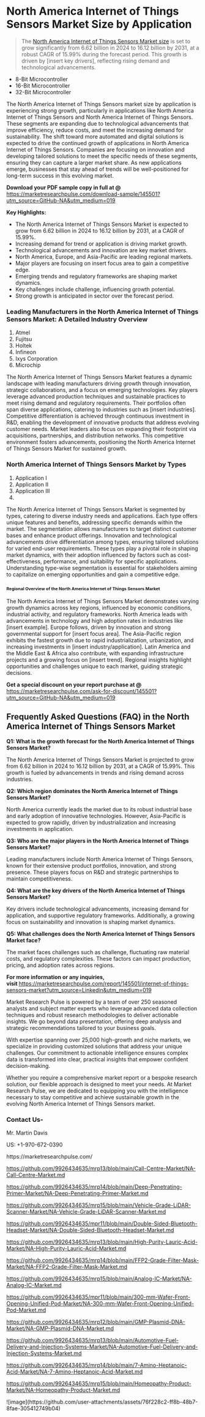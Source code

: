 <h1>North America Internet of Things Sensors Market&nbsp;Size by Application</h1><blockquote><p>The <a href="https://marketresearchpulse.com/download-sample/145501?utm_source=GitHub-NA&amp;utm_medium=019">North America Internet of Things Sensors Market size</a> is set to grow significantly from 6.62 billion in 2024 to 16.12 billion by 2031, at a robust CAGR of 15.99% during the forecast period. This growth is driven by [insert key drivers], reflecting rising demand and technological advancements.</p></blockquote><ul><li>8-Bit Microcontroller<li> 16-Bit Microcontroller<li> 32-Bit Microcontroller</li></ul><p>The North America Internet of Things Sensors market size by application is experiencing strong growth, particularly in applications like North America Internet of Things Sensors and North America Internet of Things Sensors. These segments are expanding due to technological advancements that improve efficiency, reduce costs, and meet the increasing demand for sustainability. The shift toward more automated and digital solutions is expected to drive the continued growth of applications in North America Internet of Things Sensors. Companies are focusing on innovation and developing tailored solutions to meet the specific needs of these segments, ensuring they can capture a larger market share. As new applications emerge, businesses that stay ahead of trends will be well-positioned for long-term success in this evolving market.</p><p><strong>Download your PDF sample copy in full at @ </strong><a href="https://marketresearchpulse.com/download-sample/145501?utm_source=GitHub-NA&amp;utm_medium=019">https://marketresearchpulse.com/download-sample/145501?utm_source=GitHub-NA&amp;utm_medium=019</a></p><p><strong>Key Highlights: </strong></p><ul><li>The North America Internet of Things Sensors Market is expected to grow from 6.62 billion in 2024 to 16.12 billion by 2031, at a CAGR of 15.99%.</li><li>Increasing demand for trend or application is driving market growth.</li><li>Technological advancements and innovation are key market drivers.</li><li>North America, Europe, and Asia-Pacific are leading regional markets.</li><li>Major players are focusing on insert focus area to gain a competitive edge.</li><li>Emerging trends and regulatory frameworks are shaping market dynamics.</li><li>Key challenges include challenge, influencing growth potential.</li><li>Strong growth is anticipated in sector over the forecast period.</li></ul><h3>Leading Manufacturers in the North America Internet of Things Sensors Market: A Detailed Industry Overview</h3><ol><li>Atmel</li><li>Fujitsu</li><li>Holtek</li><li>Infineon</li><li>Ixys Corporation</li><li>Microchip</li></ol><div class="flex max-w-full flex-col flex-grow"><div class="min-h-8 text-message flex w-full flex-col items-end gap-2 whitespace-normal break-words [.text-message+&amp;]:mt-5" dir="auto" data-message-author-role="assistant" data-message-id="fd8432e4-4910-450d-b182-61b7bfb0a01f" data-message-model-slug="gpt-4o"><div class="flex w-full flex-col gap-1 empty:hidden first:pt-[3px]"><div class="markdown prose w-full break-words dark:prose-invert light"><p>The North America Internet of Things Sensors Market features a dynamic landscape with leading manufacturers driving growth through innovation, strategic collaborations, and a focus on emerging technologies. Key players leverage advanced production techniques and sustainable practices to meet rising demand and regulatory requirements. Their portfolios often span diverse applications, catering to industries such as [insert industries]. Competitive differentiation is achieved through continuous investment in R&amp;D, enabling the development of innovative products that address evolving customer needs. Market leaders also focus on expanding their footprint via acquisitions, partnerships, and distribution networks. This competitive environment fosters advancements, positioning the North America Internet of Things Sensors Market for sustained growth.</p></div></div></div></div><h3>North America Internet of Things Sensors Market by Types</h3><ol><li>Application I<li> Application II<li> Application III<li> </li></ol><div class="flex max-w-full flex-col flex-grow"><div class="min-h-8 text-message flex w-full flex-col items-end gap-2 whitespace-normal break-words [.text-message+&amp;]:mt-5" dir="auto" data-message-author-role="assistant" data-message-id="084470be-0bb7-4664-bddf-5156b4f41249" data-message-model-slug="gpt-4o-mini"><div class="flex w-full flex-col gap-1 empty:hidden first:pt-[3px]"><div class="markdown prose w-full break-words dark:prose-invert light"><p>The North America Internet of Things Sensors Market is segmented by types, catering to diverse industry needs and applications. Each type offers unique features and benefits, addressing specific demands within the market. The segmentation allows manufacturers to target distinct customer bases and enhance product offerings. Innovation and technological advancements drive differentiation among types, ensuring tailored solutions for varied end-user requirements. These types play a pivotal role in shaping market dynamics, with their adoption influenced by factors such as cost-effectiveness, performance, and suitability for specific applications. Understanding type-wise segmentation is essential for stakeholders aiming to capitalize on emerging opportunities and gain a competitive edge.</p></div></div></div></div><h3><span style="font-size: 11px;">Regional Overview of the North America Internet of Things Sensors Market</span></h3><div class="flex max-w-full flex-col flex-grow"><div class="min-h-8 text-message flex w-full flex-col items-end gap-2 whitespace-normal break-words [.text-message+&amp;]:mt-5" dir="auto" data-message-author-role="assistant" data-message-id="e9038762-ce64-4e30-91c9-9bd413514231" data-message-model-slug="gpt-4o-mini"><div class="flex w-full flex-col gap-1 empty:hidden first:pt-[3px]"><div class="markdown prose w-full break-words dark:prose-invert light"><p>The North America Internet of Things Sensors Market demonstrates varying growth dynamics across key regions, influenced by economic conditions, industrial activity, and regulatory frameworks. North America leads with advancements in technology and high adoption rates in industries like [insert example]. Europe follows, driven by innovation and strong governmental support for [insert focus area]. The Asia-Pacific region exhibits the fastest growth due to rapid industrialization, urbanization, and increasing investments in [insert industry/application]. Latin America and the Middle East &amp; Africa also contribute, with expanding infrastructure projects and a growing focus on [insert trend]. Regional insights highlight opportunities and challenges unique to each market, guiding strategic decisions.</p></div></div></div></div><p><strong>Get a special discount on your report purchase at @ </strong><a href="https://marketresearchpulse.com/ask-for-discount/145501?utm_source=GitHub-NA&amp;utm_medium=019">https://marketresearchpulse.com/ask-for-discount/145501?utm_source=GitHub-NA&amp;utm_medium=019</a></p><h2>Frequently Asked Questions (FAQ) in the North America Internet of Things Sensors Market</h2><p><strong>Q1: What is the growth forecast for the North America Internet of Things Sensors Market?</strong></p><p>The North America Internet of Things Sensors Market is projected to grow from 6.62 billion in 2024 to 16.12 billion by 2031, at a CAGR of 15.99%. This growth is fueled by advancements in trends and rising demand across industries.</p><p><strong>Q2: Which region dominates the North America Internet of Things Sensors Market?</strong></p><p>North America currently leads the market due to its robust industrial base and early adoption of innovative technologies. However, Asia-Pacific is expected to grow rapidly, driven by industrialization and increasing investments in application.</p><p><strong>Q3: Who are the major players in the North America Internet of Things Sensors Market?</strong></p><p>Leading manufacturers include North America Internet of Things Sensors, known for their extensive product portfolios, innovation, and strong presence. These players focus on R&amp;D and strategic partnerships to maintain competitiveness.</p><p><strong>Q4: What are the key drivers of the North America Internet of Things Sensors Market?</strong></p><p>Key drivers include technological advancements, increasing demand for application, and supportive regulatory frameworks. Additionally, a growing focus on sustainability and innovation is shaping market dynamics.</p><p><strong>Q5: What challenges does the North America Internet of Things Sensors Market face?</strong></p><p>The market faces challenges such as challenge, fluctuating raw material costs, and regulatory complexities. These factors can impact production, pricing, and adoption rates across regions.</p><p><strong>For more information or any inquiries, visit&nbsp;</strong><a href="https://marketresearchpulse.com/report/145501/internet-of-things-sensors-market?utm_source=Linkedin&utm_medium=019">https://marketresearchpulse.com/report/145501/internet-of-things-sensors-market?utm_source=Linkedin&utm_medium=019</a></p><p>Market Research Pulse is powered by a team of over 250 seasoned analysts and subject matter experts who leverage advanced data collection techniques and robust research methodologies to deliver actionable insights. We go beyond data presentation, offering deep analysis and strategic recommendations tailored to your business goals.</p><p>With expertise spanning over 25,000 high-growth and niche markets, we specialize in providing customized solutions that address your unique challenges. Our commitment to actionable intelligence ensures complex data is transformed into clear, practical insights that empower confident decision-making.</p><p>Whether you require a comprehensive market report or a bespoke research solution, our flexible approach is designed to meet your needs. At Market Research Pulse, we are dedicated to equipping you with the intelligence necessary to stay competitive and achieve sustainable growth in the evolving North America Internet of Things Sensors market.</p><h3><strong>Contact Us-</strong></h3><p>Mr. Martin Davis</p><p>US: +1-970-672-0390</p><p>https://marketresearchpulse.com/</p><p><a href="https://github.com/9926434635/mrp13/blob/main/Call-Centre-Market/NA-Call-Centre-Market.md">https://github.com/9926434635/mrp13/blob/main/Call-Centre-Market/NA-Call-Centre-Market.md</a></p><p><a href="https://github.com/9926434635/mrp14/blob/main/Deep-Penetrating-Primer-Market/NA-Deep-Penetrating-Primer-Market.md">https://github.com/9926434635/mrp14/blob/main/Deep-Penetrating-Primer-Market/NA-Deep-Penetrating-Primer-Market.md</a></p><p><a href="https://github.com/9926434635/mrp15/blob/main/Vehicle-Grade-LiDAR-Scanner-Market/NA-Vehicle-Grade-LiDAR-Scanner-Market.md">https://github.com/9926434635/mrp15/blob/main/Vehicle-Grade-LiDAR-Scanner-Market/NA-Vehicle-Grade-LiDAR-Scanner-Market.md</a></p><p><a href="https://github.com/9926434635/mpr11/blob/main/Double-Sided-Bluetooth-Headset-Market/NA-Double-Sided-Bluetooth-Headset-Market.md">https://github.com/9926434635/mpr11/blob/main/Double-Sided-Bluetooth-Headset-Market/NA-Double-Sided-Bluetooth-Headset-Market.md</a></p><p><a href="https://github.com/9926434635/mrp13/blob/main/High-Purity-Lauric-Acid-Market/NA-High-Purity-Lauric-Acid-Market.md">https://github.com/9926434635/mrp13/blob/main/High-Purity-Lauric-Acid-Market/NA-High-Purity-Lauric-Acid-Market.md</a></p><p><a href="https://github.com/9926434635/mrp14/blob/main/FFP2-Grade-Filter-Mask-Market/NA-FFP2-Grade-Filter-Mask-Market.md">https://github.com/9926434635/mrp14/blob/main/FFP2-Grade-Filter-Mask-Market/NA-FFP2-Grade-Filter-Mask-Market.md</a></p><p><a href="https://github.com/9926434635/mrp15/blob/main/Analog-IC-Market/NA-Analog-IC-Market.md">https://github.com/9926434635/mrp15/blob/main/Analog-IC-Market/NA-Analog-IC-Market.md</a></p><p><a href="https://github.com/9926434635/mpr11/blob/main/300-mm-Wafer-Front-Opening-Unified-Pod-Market/NA-300-mm-Wafer-Front-Opening-Unified-Pod-Market.md">https://github.com/9926434635/mpr11/blob/main/300-mm-Wafer-Front-Opening-Unified-Pod-Market/NA-300-mm-Wafer-Front-Opening-Unified-Pod-Market.md</a></p><p><a href="https://github.com/9926434635/mrp12/blob/main/GMP-Plasmid-DNA-Market/NA-GMP-Plasmid-DNA-Market.md">https://github.com/9926434635/mrp12/blob/main/GMP-Plasmid-DNA-Market/NA-GMP-Plasmid-DNA-Market.md</a></p><p><a href="https://github.com/9926434635/mrp13/blob/main/Automotive-Fuel-Delivery-and-Injection-Systems-Market/NA-Automotive-Fuel-Delivery-and-Injection-Systems-Market.md">https://github.com/9926434635/mrp13/blob/main/Automotive-Fuel-Delivery-and-Injection-Systems-Market/NA-Automotive-Fuel-Delivery-and-Injection-Systems-Market.md</a></p><p><a href="https://github.com/9926434635/mrp14/blob/main/7-Amino-Heptanoic-Acid-Market/NA-7-Amino-Heptanoic-Acid-Market.md">https://github.com/9926434635/mrp14/blob/main/7-Amino-Heptanoic-Acid-Market/NA-7-Amino-Heptanoic-Acid-Market.md</a></p><p><a href="https://github.com/9926434635/mrp15/blob/main/Homeopathy-Product-Market/NA-Homeopathy-Product-Market.md">https://github.com/9926434635/mrp15/blob/main/Homeopathy-Product-Market/NA-Homeopathy-Product-Market.md</a></p>
![image](https://github.com/user-attachments/assets/76f228c2-ff8b-48b7-8fae-305412749b04)
